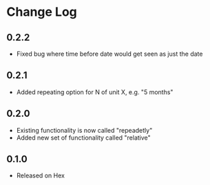 # Change Log

## 0.2.2
 - Fixed bug where time before date would get seen as just the date

## 0.2.1
 - Added repeating option for N of unit X, e.g. "5 months"

## 0.2.0
 - Existing functionality is now called "repeadetly"
 - Added new set of functionality called "relative"

## 0.1.0
 - Released on Hex